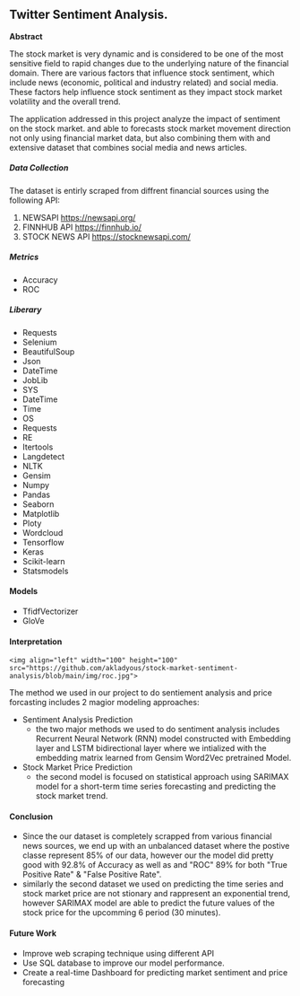 ## Twitter Sentiment Analysis.

**Abstract**

The stock market is very dynamic and is considered to be one of the most sensitive field to rapid changes due to the underlying nature of the financial domain. There are various factors that influence stock sentiment, which include news (economic, political and industry related) and social media. These factors help influence stock sentiment as they impact stock market volatility and the overall trend.

The application addressed in this project analyze the impact of sentiment on the stock market. and able to forecasts stock market movement direction not only using financial market data, but also combining them with and extensive dataset that combines social media and news articles.

##### Data Collection

The dataset is entirly scraped from diffrent financial sources using the following API:

1. NEWSAPI              https://newsapi.org/
2. FINNHUB API       https://finnhub.io/
3. STOCK NEWS API https://stocknewsapi.com/

##### Metrics

- Accuracy
- ROC

##### Liberary

- Requests
- Selenium
- BeautifulSoup
- Json
- DateTime
- JobLib
- SYS
- DateTime
- Time
- OS
- Requests
- RE
- Itertools
- Langdetect
- NLTK
- Gensim
- Numpy
- Pandas
- Seaborn
- Matplotlib
- Ploty
- Wordcloud
- Tensorflow
- Keras
- Scikit-learn
- Statsmodels

#### Models

- TfidfVectorizer
- GloVe 

#### Interpretation

```
<img align="left" width="100" height="100" src="https://github.com/akladyous/stock-market-sentiment-analysis/blob/main/img/roc.jpg">
```

The method we used in our project to do sentiement analysis and price forcasting includes 2 magior modeling approaches:

- Sentiment Analysis Prediction
  - the two major methods we used to do sentiment analysis includes Recurrent Neural Network (RNN) model constructed with Embedding layer and LSTM bidirectional layer where we intialized with the embedding matrix learned from Gensim Word2Vec pretrained Model.
- Stock Market Price Prediction
  - the second model is focused on statistical approach using SARIMAX model for a short-term time series forecasting and predicting the stock market trend.

#### Conclusion

- Since the our dataset is completely scrapped from various financial news sources, we end up with an unbalanced dataset where the postive classe represent 85%  of our data, however our the model did pretty good with 92.8% of Accuracy as well as and "ROC" 89% for both "True Positive Rate" & "False Positive Rate".
- similarly the second dataset we used on predicting the time series and stock market price are not stionary and rappresent an exponential trend,  however SARIMAX model are able to predict the future values of the stock price for the upcomming 6 period (30 minutes).

#### Future Work

- Improve web scraping technique using different API
- Use SQL database to improve our model performance.
- Create a real-time Dashboard for predicting market sentiment and price forecasting
